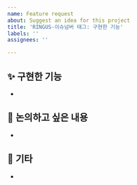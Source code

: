 ```yaml
---
name: Feature request
about: Suggest an idea for this project
title: 'RINGUS-이슈넘버 태그: 구현한 기능'
labels: ''
assignees: ''

---
```


## ✨ 구현한 기능

-

## 📢 논의하고 싶은 내용

-

## 🎸 기타

-
